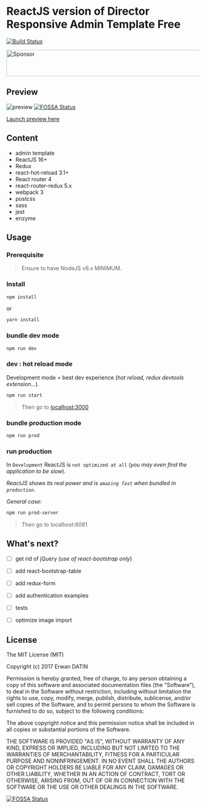 ReactJS version of Director Responsive Admin Template Free
==========

[![Build Status](https://travis-ci.org/MacKentoch/react-director-admin-template.svg?branch=master)](https://travis-ci.org/MacKentoch/react-director-admin-template)


<a target='_blank' rel='nofollow' href='https://app.codesponsor.io/link/Mp96tCWH2KdajZuBzqB6jwj8/MacKentoch/react-director-admin-template'>
  <img alt='Sponsor' width='888' height='68' src='https://app.codesponsor.io/embed/Mp96tCWH2KdajZuBzqB6jwj8/MacKentoch/react-director-admin-template.svg' />
</a>

## Preview
![preview](https://raw.githubusercontent.com/MacKentoch/react-director-admin-template/master/preview/preview.png)
[![FOSSA Status](https://app.fossa.io/api/projects/git%2Bgithub.com%2FMacKentoch%2Freact-director-admin-template.svg?type=shield)](https://app.fossa.io/projects/git%2Bgithub.com%2FMacKentoch%2Freact-director-admin-template?ref=badge_shield)

[Launch preview here](https://mackentoch.github.io/react-director-admin-template)

## Content

- admin template
- ReactJS 16+
- Redux
- react-hot-reload 3.1+
- React router 4
- react-router-redux 5.x
- webpack 3
- postcss
- sass
- jest
- enzyme

## Usage

### Prerequisite

> Ensure to have NodeJS v6.x MINIMUM.

### Install
```bash
npm install
```

or 

```bash
yarn install
```

### bundle dev mode

```bash
npm run dev
```

### dev : hot reload mode

Development mode = best dev experience (*hot reload, redux devtools extension...*).

```bash
npm run start
```

> Then go to [localhost:3000](http://localhost:3001)

### bundle production mode

```bash
npm run prod
```

### run production

In `Development` ReactJS is `not optimized at all` (*you may even find the application to be slow*).

*ReactJS shows its real power and is `amazing fast` when bundled in `production`.*

*General case:*
```bash
npm run prod-server
```
> Then go to localhost:8081


## What's next?
- [ ] get rid of jQuery (*use of react-bootstrap only*)
- [ ] add react-bootstrap-table
- [ ] add redux-form
- [ ] add authentication examples
- [ ] tests
- [ ] optimize image import



## License

The MIT License (MIT)

Copyright (c) 2017 Erwan DATIN

Permission is hereby granted, free of charge, to any person obtaining a copy of this software and associated documentation files (the "Software"), to deal in the Software without restriction, including without limitation the rights to use, copy, modify, merge, publish, distribute, sublicense, and/or sell copies of the Software, and to permit persons to whom the Software is furnished to do so, subject to the following conditions:

The above copyright notice and this permission notice shall be included in all copies or substantial portions of the Software.

THE SOFTWARE IS PROVIDED "AS IS", WITHOUT WARRANTY OF ANY KIND, EXPRESS OR IMPLIED, INCLUDING BUT NOT LIMITED TO THE WARRANTIES OF MERCHANTABILITY, FITNESS FOR A PARTICULAR PURPOSE AND NONINFRINGEMENT. IN NO EVENT SHALL THE AUTHORS OR COPYRIGHT HOLDERS BE LIABLE FOR ANY CLAIM, DAMAGES OR OTHER LIABILITY, WHETHER IN AN ACTION OF CONTRACT, TORT OR OTHERWISE, ARISING FROM, OUT OF OR IN CONNECTION WITH THE SOFTWARE OR THE USE OR OTHER DEALINGS IN THE SOFTWARE.


[![FOSSA Status](https://app.fossa.io/api/projects/git%2Bgithub.com%2FMacKentoch%2Freact-director-admin-template.svg?type=large)](https://app.fossa.io/projects/git%2Bgithub.com%2FMacKentoch%2Freact-director-admin-template?ref=badge_large)